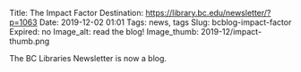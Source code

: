 Title: The Impact Factor
Destination: https://library.bc.edu/newsletter/?p=1063
Date: 2019-12-02 01:01 
Tags: news, tags 
Slug: bcblog-impact-factor
Expired: no
Image_alt: read the blog!
Image_thumb: 2019-12/impact-thumb.png

The BC Libraries Newsletter is now a blog.
